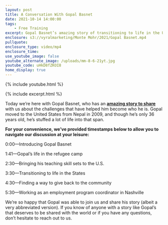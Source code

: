 ```yaml
---
layout: post
title: A Conversation With Gopal Basnet
date: 2021-10-14 14:00:00
tags:
    - Free Training
excerpt: Gopal Basnet’s amazing story of transitioning to life in the U.S.
enclosure: s3://vyralmarketing/Monte Mohr/2021/Gopal Basnet.mp4
pullquote:
enclosure_type: video/mp4
enclosure_time:
use_youtube_image: false
youtube_alternate_image: /uploads/mm-8-6-21yt.jpg
youtube_code: uHkD8fZKOI8
home_display: true
---
```

{% include youtube.html %}

{% include excerpt.html %}

Today we’re here with Gopal Basnet, who has an **[amazing story to share](https://www.podbean.com/site/EpisodeDownload/PB103037FNNJIB)** with us about the challenges that have helped him become who he is. Gopal moved to the United States from Nepal in 2009, and though he’s only 36 years old, he’s stuffed a lot of life into that span.

**For your convenience, we’ve provided timestamps below to allow you to navigate our discussion at your leisure:**

0:00—Introducing Gopal Basnet

1:41—Gopal’s life in the refugee camp

2:30—Bringing his teaching skill sets to the U.S.

3:30—Transitioning to life in the States

4:30—Finding a way to give back to the community&nbsp;

5:30—Working as an employment program coordinator in Nashville

We’re so happy that Gopal was able to join us and share his story (albeit a very abbreviated version). If you know of anyone with a story like Gopal’s that deserves to be shared with the world or if you have any questions, don’t hesitate to reach out to us.
